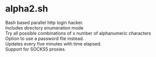 # alpha2.sh
Bash based parallel http login hacker.<br>
Includes directory enumeration mode<br>
Try all possible combinations of x number of alphanumeric characters<br>
Option to use a password file instead.<br>
Updates every five minutes with time elapsed.<br>
Support for SOCKS5 proxies.
